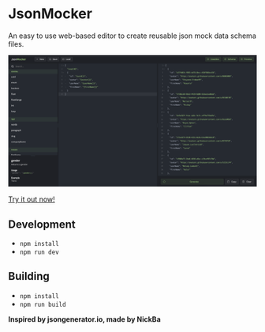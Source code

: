 # JsonMocker
An easy to use web-based editor to create reusable json mock data schema files.

![Screenshot](docs/img.png)

[Try it out now!](https://laurawebdev.github.io/json-mocker)

## Development
- `npm install`
- `npm run dev`

## Building
- `npm install`
- `npm run build`

**Inspired by jsongenerator.io, made by NickBa**